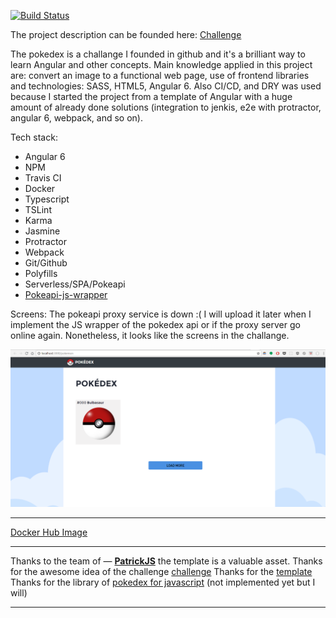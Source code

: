 [![Build Status](https://travis-ci.org/dluciano/pokedex.svg?branch=master)](https://travis-ci.org/dluciano/pokedex)

The project description can be founded here: [Challenge](https://github.com/honeypotio/challenge/blob/master/tasks/fe_001.md)

The pokedex is a challange I founded in github and it's a brilliant way to learn Angular and other concepts. Main knowledge applied in this project are: convert an image to a functional web page, use of frontend libraries and technologies: SASS, HTML5, Angular 6. Also CI/CD, and DRY was used because I started the project from a template of Angular with a huge amount of already done solutions (integration to jenkis, e2e with protractor, angular 6, webpack, and so on). 

Tech stack:
* Angular 6
* NPM
* Travis CI
* Docker
* Typescript
* TSLint
* Karma
* Jasmine
* Protractor
* Webpack
* Git/Github
* Polyfills
* Serverless/SPA/Pokeapi
* [Pokeapi-js-wrapper](https://github.com/PokeAPI/pokeapi-js-wrapper)

Screens: The pokeapi proxy service is down :( I will upload it later when I implement the JS wrapper of the pokedex api or if the proxy server go online again. Nonetheless, it looks like the screens in the challange.

![Home page](https://github.com/dluciano/pokedex/blob/master/screenshots/home.png)
___

[Docker Hub Image](https://hub.docker.com/r/dawlin/pokedex/builds/)

___

Thanks to the team of — [**PatrickJS**](https://twitter.com/gdi2290) the template is a valuable asset.
Thanks for the awesome idea of the challenge [challenge](https://github.com/PokeAPI/pokeapi-js-wrapper)
Thanks for the [template](https://github.com/gdi2290/angular-starter)
Thanks for the library of [pokedex for javascript](https://github.com/PokeAPI/pokeapi-js-wrapper) (not implemented yet but I will)
___
